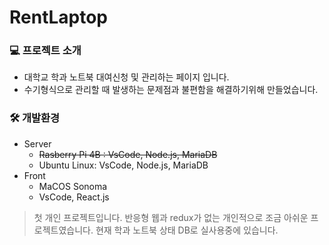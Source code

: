 # RentLaptop
### 💻 프로젝트 소개
- 대학교 학과 노트북 대여신청 및 관리하는 페이지 입니다.
- 수기형식으로 관리할 때 발생하는 문제점과 불편함을 해결하기위해 만들었습니다.

### 🛠 개발환경
- Server
  - ~~Rasberry Pi 4B : VsCode, Node.js, MariaDB~~
  - Ubuntu Linux: VsCode, Node.js, MariaDB
- Front
  - MaCOS Sonoma
  - VsCode, React.js
 
> 첫 개인 프로젝트입니다.
> 반응형 웹과 redux가 없는 개인적으로 조금 아쉬운 프로젝트였습니다.
> 현재 학과 노트북 상태 DB로 실사용중에 있습니다.
